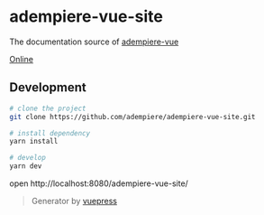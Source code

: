 # adempiere-vue-site
The documentation source of [adempiere-vue](https://github.com/adempiere/adempiere-vue)

[Online](https://adempiere.github.io/adempiere-vue-site)

## Development

```bash
# clone the project
git clone https://github.com/adempiere/adempiere-vue-site.git

# install dependency
yarn install

# develop
yarn dev
```

open http://localhost:8080/adempiere-vue-site/

> Generator by [vuepress](https://github.com/vuejs/vuepress)
